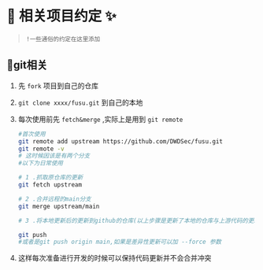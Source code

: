 # 👀 相关项目约定 ✨
> `!一些通俗的约定在这里添加`

## 📔git相关

1. 先 `fork` 项目到自己的仓库

2. `git clone xxxx/fusu.git` 到自己的本地

3. 每次使用前先 `fetch&merge` ,实际上是用到 `git remote`

    ```bash
    #首次使用
    git remote add upstream https://github.com/DWDSec/fusu.git
    git remote -v
    # 这时候因该是有两个分支
    #以下为日常使用

    # 1 .抓取原仓库的更新
    git fetch upstream
    
    # 2 .合并远程的main分支
    git merge upstream/main

    # 3 .将本地更新后的更新到github的仓库(以上步骤是更新了本地的仓库与上游代码的更新，而我们自己的仓库的代码还未合并，简化每次更新要上github点击更新这个操作)

    git push 
    #或者是git push origin main,如果是差异性更新可以加 --force 参数

4. 这样每次准备进行开发的时候可以保持代码更新并不会合并冲突
